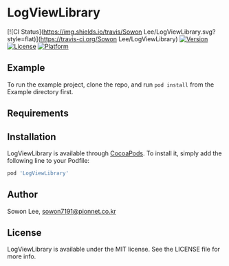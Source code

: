 # LogViewLibrary

[![CI Status](https://img.shields.io/travis/Sowon Lee/LogViewLibrary.svg?style=flat)](https://travis-ci.org/Sowon Lee/LogViewLibrary)
[![Version](https://img.shields.io/cocoapods/v/LogViewLibrary.svg?style=flat)](https://cocoapods.org/pods/LogViewLibrary)
[![License](https://img.shields.io/cocoapods/l/LogViewLibrary.svg?style=flat)](https://cocoapods.org/pods/LogViewLibrary)
[![Platform](https://img.shields.io/cocoapods/p/LogViewLibrary.svg?style=flat)](https://cocoapods.org/pods/LogViewLibrary)

## Example

To run the example project, clone the repo, and run `pod install` from the Example directory first.

## Requirements

## Installation

LogViewLibrary is available through [CocoaPods](https://cocoapods.org). To install
it, simply add the following line to your Podfile:

```ruby
pod 'LogViewLibrary'
```

## Author

Sowon Lee, sowon7191@pionnet.co.kr

## License

LogViewLibrary is available under the MIT license. See the LICENSE file for more info.
